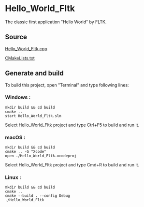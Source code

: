 # Hello_World_Fltk

The classic first application "Hello World" by FLTK.

## Source

[Hello_World_Fltk.cpp](Hello_World_Fltk.cpp)

[CMakeLists.txt](CMakeLists.txt)

## Generate and build

To build this project, open "Terminal" and type following lines:

### Windows :

``` shell
mkdir build && cd build
cmake .. 
start Hello_World_Fltk.sln
```

Select Hello_World_Fltk project and type Ctrl+F5 to build and run it.

### macOS :

``` shell
mkdir build && cd build
cmake .. -G "Xcode"
open ./Hello_World_Fltk.xcodeproj
```

Select Hello_World_Fltk project and type Cmd+R to build and run it.

### Linux :

``` shell
mkdir build && cd build
cmake .. 
cmake --build . --config Debug
./Hello_World_Fltk
```

